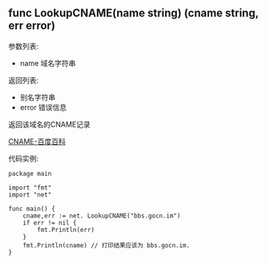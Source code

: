 ## func LookupCNAME(name string) (cname string, err error)

参数列表:

- name 域名字符串

返回列表:

- 别名字符串
- error 错误信息

返回该域名的CNAME记录

[CNAME-百度百科](http://baike.baidu.com/view/552919.htm)

代码实例:

	package main
	
	import "fmt"
	import "net"
	
	func main() {
		cname,err := net. LookupCNAME("bbs.gocn.im")
		if err != nil {
			fmt.Println(err)
		}
		fmt.Println(cname) // 打印结果应该为 bbs.gocn.im.
	}